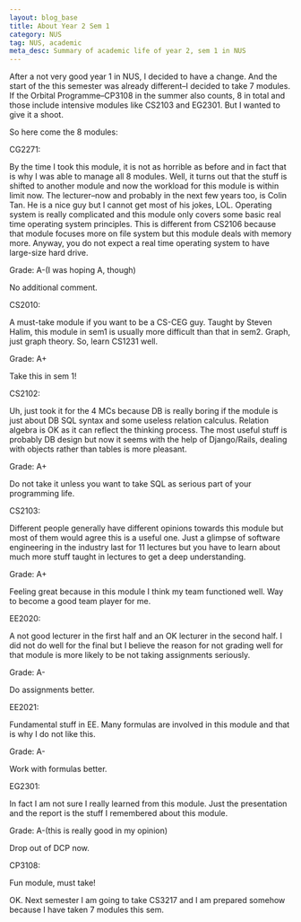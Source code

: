 ```yaml
---
layout: blog_base
title: About Year 2 Sem 1
category: NUS
tag: NUS, academic
meta_desc: Summary of academic life of year 2, sem 1 in NUS
---
```

After a not very good year 1 in NUS, I decided to have a change. And the start of the this semester was already different–I decided to take 7 modules. If the Orbital Programme–CP3108 in the summer also counts, 8 in total and those include intensive modules like CS2103 and EG2301. But I wanted to give it a shoot.



So here come the 8 modules:

CG2271:

By the time I took this module, it is not as horrible as before and in fact that is why I was able to manage all 8 modules. Well, it turns out that the stuff is shifted to another module and now the workload for this module is within limit now. The lecturer–now and probably in the next few years too, is Colin Tan. He is a nice guy but I cannot get most of his jokes, LOL. Operating system is really complicated and this module only covers some basic real time operating system principles. This is different from CS2106 because that module focuses more on file system but this module deals with memory more. Anyway, you do not expect a real time operating system to have large-size hard drive.

Grade: A-(I was hoping A, though)

No additional comment.



CS2010:

A must-take module if you want to be a CS-CEG guy. Taught by Steven Halim, this module in sem1 is usually more difficult than that in sem2. Graph, just graph theory. So, learn CS1231 well.

Grade: A+

Take this in sem 1!



CS2102:

Uh, just took it for the 4 MCs because DB is really boring if the module is just about DB SQL syntax and some useless relation calculus. Relation algebra is OK as it can reflect the thinking process. The most useful stuff is probably DB design but now it seems with the help of Django/Rails, dealing with objects rather than tables is more pleasant.

Grade: A+

Do not take it unless you want to take SQL as serious part of your programming life.



CS2103:

Different people generally have different opinions towards this module but most of them would agree this is a useful one. Just a glimpse of software engineering in the industry last for 11 lectures but you have to learn about much more stuff taught in lectures to get a deep understanding.

Grade: A+

Feeling great because in this module I think my team functioned well. Way to become a good team player for me.



EE2020:

A not good lecturer in the first half and an OK lecturer in the second half. I did not do well for the final but I believe the reason for not grading well for that module is more likely to be not taking assignments seriously.

Grade: A-

Do assignments better.



EE2021:

Fundamental stuff in EE. Many formulas are involved in this module and that is why I do not like this.

Grade: A-

Work with formulas better.



EG2301:

In fact I am not sure I really learned from this module. Just the presentation and the report is the stuff I remembered about this module.

Grade: A-(this is really good in my opinion)

Drop out of DCP now.



CP3108:

Fun module, must take!



OK. Next semester I am going to take CS3217 and I am prepared somehow because I have taken 7 modules this sem.
